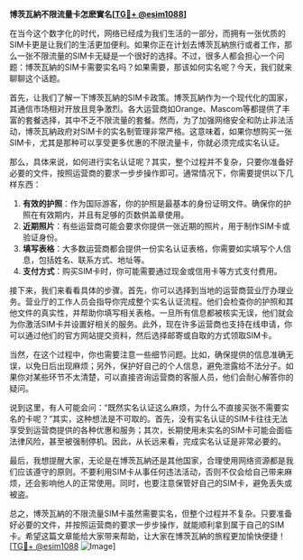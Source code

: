**博茨瓦納不限流量卡怎麽實名[[TG💪+ @esim1088](https://t.me/s/esim1088)]**

在当今这个数字化的时代，网络已经成为我们生活的一部分，而拥有一张优质的SIM卡更是让我们的生活更加便利。如果你正在计划去博茨瓦納旅行或者工作，那么一张不限流量的SIM卡无疑是一个很好的选择。不过，很多人都会担心一个问题：博茨瓦納的SIM卡需要实名吗？如果需要，那该如何实名呢？今天，我们就来聊聊这个话题。

首先，让我们了解一下博茨瓦納的SIM卡政策。博茨瓦納作为一个现代化的国家，其通信市场相对开放且竞争激烈。各大运营商如Orange、Mascom等都提供了丰富的套餐选择，其中不乏不限流量的套餐。然而，为了加强网络安全和防止非法活动，博茨瓦納政府对SIM卡的实名制管理非常严格。这意味着，如果你想购买一张SIM卡，尤其是那种可以享受更多优惠的不限流量卡，你就必须完成实名认证。

那么，具体来说，如何进行实名认证呢？其实，整个过程并不复杂，只要你准备好必要的文件，按照运营商的要求一步步操作即可。通常情况下，你需要提供以下几样东西：

1. **有效的护照**：作为国际游客，你的护照是最基本的身份证明文件。确保你的护照在有效期内，并且有足够的页数供盖章使用。
2. **近期照片**：有些运营商可能会要求你提供一张近期的照片，用于制作SIM卡或验证身份。
3. **填写表格**：大多数运营商都会提供一份实名认证表格，你需要如实填写个人信息，包括姓名、联系方式、地址等。
4. **支付方式**：购买SIM卡时，你可能需要通过现金或信用卡等方式支付费用。

接下来，我们来看看具体的步骤。首先，你可以选择到当地的运营商营业厅办理业务。营业厅的工作人员会指导你完成整个实名认证流程。他们会检查你的护照和其他文件的真实性，并帮助你填写相关表格。一旦所有信息都被核实无误，他们就会为你激活SIM卡并设置好相关的服务。此外，现在许多运营商也支持在线申请，你可以通过他们的官方网站提交资料，然后选择邮寄或自取的方式领取SIM卡。

当然，在这个过程中，你也需要注意一些细节问题。比如，确保提供的信息准确无误，以免日后出现麻烦；另外，保护好自己的个人信息，避免泄露给不法分子。如果你对某些环节不太清楚，可以直接咨询运营商的客服人员，他们会耐心解答你的疑问。

说到这里，有人可能会问：“既然实名认证这么麻烦，为什么不直接买张不需要实名的卡呢？”其实，这种想法是不可取的。首先，没有实名认证的SIM卡往往无法享受到运营商提供的各种优惠和服务；其次，长期使用未实名的SIM卡可能会面临法律风险，甚至被强制停机。因此，从长远来看，完成实名认证是非常必要的。

最后，我想提醒大家，无论是在博茨瓦納还是其他国家，合理使用网络资源都是我们应该遵守的原则。不要利用SIM卡从事任何违法活动，否则不仅会给自己带来麻烦，还会影响他人的正常使用。同时，也要注意保管好自己的SIM卡，避免丢失或被盗。

总之，博茨瓦納的不限流量SIM卡虽然需要实名，但整个过程并不复杂。只要准备好必要的文件，并按照运营商的要求一步步操作，就能顺利拿到属于自己的SIM卡。希望这篇文章能给大家带来帮助，让大家在博茨瓦納的旅程更加愉快便捷！[[TG💪+ @esim1088](https://t.me/s/esim1088) ![Image](https://i.postimg.cc/4NQfJmqS/Snipaste-2025-05-13-00-14-12.png)]